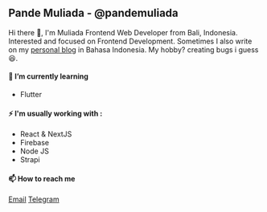## Pande Muliada - @pandemuliada

Hi there 👋, I'm Muliada Frontend Web Developer from Bali, Indonesia. Interested and focused on Frontend Development. Sometimes I also write on my [personal blog](https://pandemuliada.vercel.app/) in Bahasa Indonesia. My hobby? creating bugs i guess 😆.

#### 🌱 I’m currently learning

- Flutter

#### ⚡ I'm usually working with :

- React & NextJS
- Firebase
- Node JS
- Strapi

<!---
- 👯 I’m looking to collaborate on ...
- 🤔 I’m looking for help with ...
- 💬 Ask me about ...
-->

#### 📫 How to reach me

[Email](mailto:pandemuliada@gmail.com)
[Telegram](http://t.me/pandemuliada)

<!---
- 😄 Pronouns: ...
- ⚡ Fun fact: ...
-->

